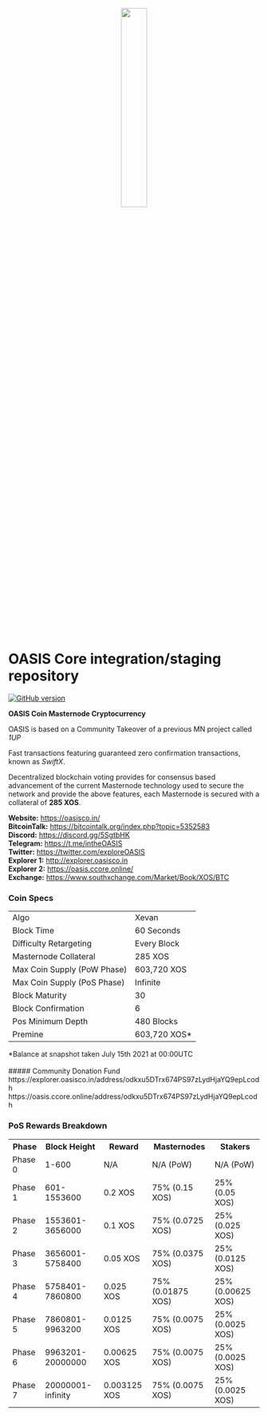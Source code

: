 <p align="center">
	<img src="https://cdn.discordapp.com/attachments/434714258127847425/533141511907573780/oasis-no-bkgd-.png" width=32%/>
</p>

OASIS Core integration/staging repository
=====================================

[![GitHub version](https://badge.fury.io/gh/oasiscointeam%2Foasis-core.svg)](https://badge.fury.io/gh/oasiscointeam%2Foasis-core)

**OASIS Coin Masternode Cryptocurrency**

OASIS is based on a Community Takeover of a previous MN project called _1UP_

Fast transactions featuring guaranteed zero confirmation transactions, known as _SwiftX_.

Decentralized blockchain voting provides for consensus based advancement of the current Masternode technology used to secure the network and provide the above features, each Masternode is secured with a collateral of **285 XOS**.

**Website:** <a href="https://oasisco.in/">https://oasisco.in/</a><br>
**BitcoinTalk:** <a href="https://bitcointalk.org/index.php?topic=4482370">https://bitcointalk.org/index.php?topic=5352583</a><br>
**Discord:** <a href="https://discord.gg/5SgtbHK">https://discord.gg/5SgtbHK</a><br>
**Telegram:** <a href="https://t.me/intheOASIS">https://t.me/intheOASIS</a><br>
**Twitter:** <a href="https://twitter.com/exploreOASIS">https://twitter.com/exploreOASIS</a><br>
**Explorer 1:** <a href="https://explorer.oasisco.in/">http://explorer.oasisco.in</a><br>
**Explorer 2:** <a href="https://oasis.ccore.online/">https://oasis.ccore.online/</a><br>
**Exchange:** <a href="https://www.southxchange.com/Market/Book/XOS/BTC">https://www.southxchange.com/Market/Book/XOS/BTC</a><br>


### Coin Specs
<table>
<tr><td>Algo</td><td>Xevan</td></tr>
<tr><td>Block Time</td><td>60 Seconds</td></tr>
<tr><td>Difficulty Retargeting</td><td>Every Block</td></tr>
<tr><td>Masternode Collateral</td><td>285 XOS</td></tr>
<tr><td>Max Coin Supply (PoW Phase)</td><td>603,720 XOS</td></tr>
<tr><td>Max Coin Supply (PoS Phase)</td><td>Infinite</td></tr>
<tr><td>Block Maturity</td><td>30</td></tr>
<tr><td>Block Confirmation </td><td>6</td></tr>
<tr><td>Pos Minimum Depth </td><td>480 Blocks</td></tr>
<tr><td>Premine</td><td>603,720 XOS*</td></tr>
</table>
*Balance at snapshot taken July 15th 2021 at 00:00UTC
<br>
<br>
##### Community Donation Fund<br>
https://explorer.oasisco.in/address/odkxu5DTrx674PS97zLydHjaYQ9epLcodh
https://oasis.ccore.online/address/odkxu5DTrx674PS97zLydHjaYQ9epLcodh

### PoS Rewards Breakdown
<table>
<th>Phase</th><th>Block Height</th><th>Reward</th><th>Masternodes</th><th>Stakers</th>
<tr><td>Phase 0</td><td>1-600</td><td>N/A </td><td>N/A (PoW)</td><td>N/A (PoW)</td></tr>
<tr><td>Phase 1</td><td>601-1553600</td><td>0.2 XOS</td><td>75% (0.15 XOS)</td><td>25% (0.05 XOS)</td></tr>
<tr><td>Phase 2</td><td>1553601-3656000</td><td>0.1 XOS</td><td>75% (0.0725 XOS)</td><td>25% (0.025 XOS)</td></tr>
<tr><td>Phase 3</td><td>3656001-5758400</td><td>0.05 XOS</td><td>75% (0.0375 XOS)</td><td>25% (0.0125 XOS)</td></tr>
<tr><td>Phase 4</td><td>5758401-7860800</td><td>0.025 XOS</td><td>75% (0.01875 XOS)</td><td>25% (0.00625 XOS)</td></tr>
<tr><td>Phase 5</td><td>7860801-9963200</td><td>0.0125 XOS</td><td>75% (0.0075 XOS)</td><td>25% (0.0025 XOS)</td></tr>
<tr><td>Phase 6</td><td>9963201-20000000</td><td>0.00625 XOS</td><td>75% (0.0075 XOS)</td><td>25% (0.0025 XOS)</td></tr>
<tr><td>Phase 7</td><td>20000001-infinity</td><td>0.003125 XOS</td><td>75% (0.0075 XOS)</td><td>25% (0.0025 XOS)</td></tr>
</table>
